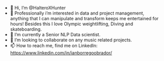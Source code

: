 - 👋 Hi, I’m @HalteroXHunter
- 👀 Professionally i’m interested in data and project management, anything that I can manipulate and transform keeps me entertained for hours! Besides this I love Olympic weightlifting, Diving and skateboarding. 
- 🌱 I’m currently a Senior NLP Data scientist.
- 💞️ I’m looking to collaborate on any music related projects.
- 📫 How to reach me, find me on LinkedIn: https://www.linkedin.com/in/ianborregoobrador/
